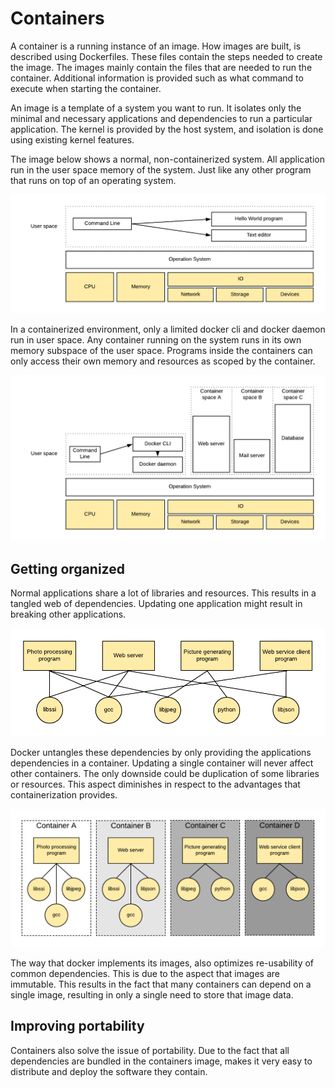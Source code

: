 # Containers

A container is a running instance of an image. How images are built, is described using Dockerfiles. These files contain the steps needed to create the image. The images mainly contain the files that are needed to run the container. Additional information is provided such as what command to execute when starting the container.

An image is a template of a system you want to run. It isolates only the minimal and necessary applications and dependencies to run a particular application. The kernel is provided by the host system, and isolation is done using existing kernel features.

The image below shows a normal, non-containerized system. All application run in the user space memory of the system. Just like any other program that runs on top of an operating system.

![Basic computer stack](./img/basic-computer-stack.png)

In a containerized environment, only a limited docker cli and docker daemon run in user space. Any container running on the system runs in its own memory subspace of the user space. Programs inside the containers can only access their own memory and resources as scoped by the container.

![Docker stack](./img/docker-stack.png)

## Getting organized

Normal applications share a lot of libraries and resources. This results in a tangled web of dependencies. Updating one application might result in breaking other applications.

![Dependencies and relationships](./img/dependencies-and-relationships.png)

Docker untangles these dependencies by only providing the applications dependencies in a container. Updating a single container will never affect other containers. The only downside could be duplication of some libraries or resources. This aspect diminishes in respect to the advantages that containerization provides.

![Dependencies and relationships in docker images](./img/dockerized-dependencies.png)

The way that docker implements its images, also optimizes re-usability of common dependencies. This is due to the aspect that images are immutable. This results in the fact that many containers can depend on a single image, resulting in only a single need to store that image data.

## Improving portability

Containers also solve the issue of portability. Due to the fact that all dependencies are bundled in the containers image, makes it very easy to distribute and deploy the software they contain.